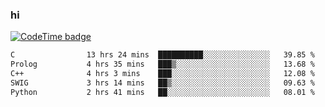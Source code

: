 ### hi  


<!--
**passer12/passer12** is a ✨ _special_ ✨ repository because its `README.md` (this file) appears on your GitHub profile.

Here are some ideas to get you started:

- 🔭 I’m currently working on ...
- 🌱 I’m currently learning ...
- 👯 I’m looking to collaborate on ...
- 🤔 I’m looking for help with ...
- 💬 Ask me about ...
- 📫 How to reach me: ...
- 😄 Pronouns: ...
- ⚡ Fun fact: ...
-->
<!--[![Top Langs](https://github-readme-stats.vercel.app/api/top-langs/?username=passer12&show_icons=true&theme=radical&count_private=true)](https://github.com/anuraghazra/github-readme-stats)-->
<!--[![Anurag's GitHub stats](https://github-readme-stats.vercel.app/api?username=passer12&show_icons=true&theme=radical&count_private=true)](https://github.com/anuraghazra/github-readme-stats)-->


[![CodeTime badge](https://img.shields.io/endpoint?style=social&url=https%3A%2F%2Fapi.codetime.dev%2Fshield%3Fid%3D20950%26project%3D%26in%3D0)](https://codetime.dev)

<!--START_SECTION:waka-->

```txt
C                13 hrs 24 mins  ██████████░░░░░░░░░░░░░░░   39.85 %
Prolog           4 hrs 35 mins   ███▒░░░░░░░░░░░░░░░░░░░░░   13.68 %
C++              4 hrs 3 mins    ███░░░░░░░░░░░░░░░░░░░░░░   12.08 %
SWIG             3 hrs 14 mins   ██▒░░░░░░░░░░░░░░░░░░░░░░   09.63 %
Python           2 hrs 41 mins   ██░░░░░░░░░░░░░░░░░░░░░░░   08.01 %
```

<!--END_SECTION:waka-->

